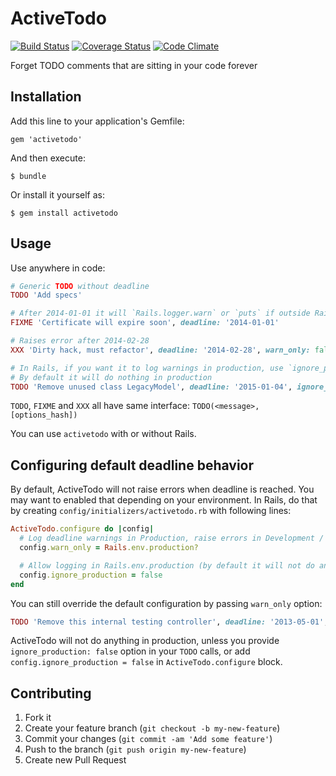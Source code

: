 # ActiveTodo

[![Build Status](https://travis-ci.org/spajus/activetodo.png?branch=master)](https://travis-ci.org/spajus/activetodo)
[![Coverage Status](https://coveralls.io/repos/spajus/activetodo/badge.png?branch=master)](https://coveralls.io/r/spajus/activetodo)
[![Code Climate](https://codeclimate.com/github/spajus/activetodo.png?branch=master)](https://codeclimate.com/github/spajus/activetodo)

Forget TODO comments that are sitting in your code forever

## Installation

Add this line to your application's Gemfile:

    gem 'activetodo'

And then execute:

    $ bundle

Or install it yourself as:

    $ gem install activetodo

## Usage

Use anywhere in code:
```ruby
# Generic TODO without deadline
TODO 'Add specs'

# After 2014-01-01 it will `Rails.logger.warn` or `puts` if outside Rails
FIXME 'Certificate will expire soon', deadline: '2014-01-01'

# Raises error after 2014-02-28
XXX 'Dirty hack, must refactor', deadline: '2014-02-28', warn_only: false

# In Rails, if you want it to log warnings in production, use `ignore_production` = false
# By default it will do nothing in production
TODO 'Remove unused class LegacyModel', deadline: '2015-01-04', ignore_production: false
```

`TODO`, `FIXME` and `XXX` all have same interface: `TODO(<message>, [options_hash])`

You can use `activetodo` with or without Rails.

## Configuring default deadline behavior

By default, ActiveTodo will not raise errors when deadline is reached. You may want to enabled that
depending on your environment. In Rails, do that by creating `config/initializers/activetodo.rb`
with following lines:

```ruby
ActiveTodo.configure do |config|
  # Log deadline warnings in Production, raise errors in Development / Test
  config.warn_only = Rails.env.production?

  # Allow logging in Rails.env.production (by default it will not do anything)
  config.ignore_production = false
end
```

You can still override the default configuration by passing `warn_only` option:
```ruby
TODO 'Remove this internal testing controller', deadline: '2013-05-01', warn_only: false
```

ActiveTodo will not do anything in production, unless you provide `ignore_production: false`
option in your `TODO` calls, or add `config.ignore_production = false` in `ActiveTodo.configure`
block.

## Contributing

1. Fork it
2. Create your feature branch (`git checkout -b my-new-feature`)
3. Commit your changes (`git commit -am 'Add some feature'`)
4. Push to the branch (`git push origin my-new-feature`)
5. Create new Pull Request
